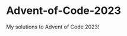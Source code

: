 # Advent-of-Code-2023
My solutions to Advent of Code 2023!
<!-- AOC TILES BEGIN -->

<!-- AOC TILES END -->

